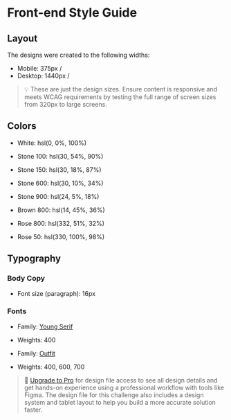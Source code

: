 # Front-end Style Guide

## Layout

The designs were created to the following widths:

- Mobile: 375px /
- Desktop: 1440px /

> 💡 These are just the design sizes. Ensure content is responsive and meets WCAG requirements by testing the full range of screen sizes from 320px to large screens.

## Colors

- White: hsl(0, 0%, 100%) 

- Stone 100: hsl(30, 54%, 90%) 
- Stone 150: hsl(30, 18%, 87%)
- Stone 600: hsl(30, 10%, 34%) 
- Stone 900: hsl(24, 5%, 18%)

- Brown 800: hsl(14, 45%, 36%) 

- Rose 800: hsl(332, 51%, 32%) 
- Rose 50: hsl(330, 100%, 98%) 

## Typography

### Body Copy

- Font size (paragraph): 16px 

### Fonts

- Family: [Young Serif](https://fonts.google.com/specimen/Young+Serif)
- Weights: 400

- Family: [Outfit](https://fonts.google.com/specimen/Outfit)
- Weights: 400, 600, 700

> 💎 [Upgrade to Pro](https://www.frontendmentor.io/pro?ref=style-guide) for design file access to see all design details and get hands-on experience using a professional workflow with tools like Figma. The design file for this challenge also includes a design system and tablet layout to help you build a more accurate solution faster.
